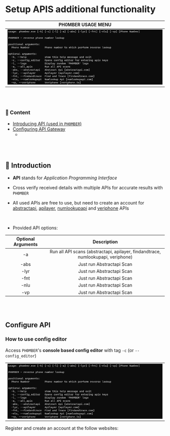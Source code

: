 # Setup APIS additional functionality


| PH0MBER USAGE MENU | 
:-------------------------:|
<img src='/.images/usage.png'>|



<br><br>
### :scroll: Content

- [Introducing API (used in `PH0MBER`)](#bookmark_tabs-introduction)
- [Configuring API Gateway](#configure-api)
  - [](#how-to-use-config-editor)




<br><br>
## :bookmark_tabs: Introduction

- __API__ stands for  _Application Programming Interface_

- Cross verify received details with multiple APIs for accurate results with `PH0MBER`
- All used APIs are free to use, but need to create an account for [abstractapi](), [apilayer](), [numlookupapi]() and [veriphone]() APIs

<br>

- Provided API options:

| Optional Arguments | Description |
|:---:|:---:|
| -a | Run all API scans (abstractapi, apilayer, findandtrace, numlookupapi, veriphone)|
| -abs | Just run Abstractapi Scan |
| -lyr | Just run Abstractapi Scan |
| -fnt | Just run Abstractapi Scan |
| -nlu | Just run Abstractapi Scan |
| -vp | Just run Abstractapi Scan |





<br><br>
## Configure API 

### How to use config editor
Access `PH0MBER`'s __console based config editor__ with tag `-c` (or `--config_editor`)

|  | 
:-------------------------:|
<img src='/.images/usage.png'>|



Register and create an account at the follow websites:


